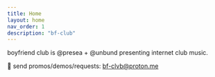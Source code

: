 ```yaml
---
title: Home
layout: home
nav_order: 1
description: "bf-club"
---
```


boyfriend club is @presea + @unbund presenting internet club music.

💌 send promos/demos/requests:
bf-clvb@proton.me
